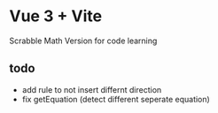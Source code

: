 # Vue 3 + Vite
Scrabble Math Version for code learning
## todo
- add rule to not insert differnt direction
- fix getEquation (detect different seperate equation)
  
  


